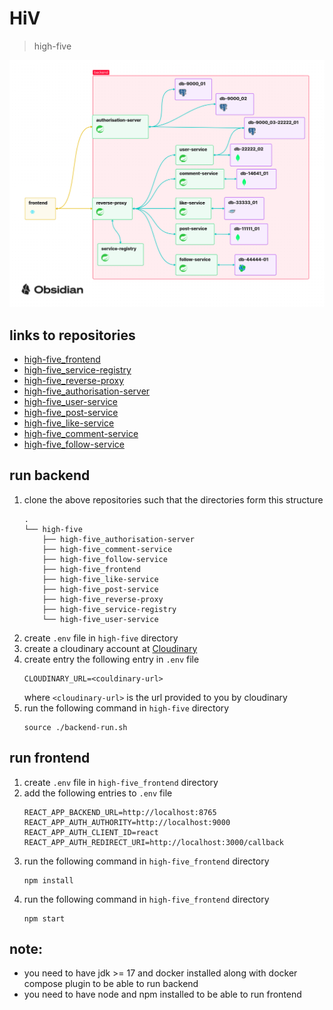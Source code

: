 # HiV
> high-five
<img src='high-five_assets/high-five.png'/>

## links to repositories
- [high-five_frontend](https://github.com/singhalmradul/high-five_frontend)
- [high-five_service-registry](https://github.com/singhalmradul/high-five_service-registry)
- [high-five_reverse-proxy](https://github.com/singhalmradul/high-five_reverse-proxy)
- [high-five_authorisation-server](https://github.com/singhalmradul/high-five_authorisation-server)
- [high-five_user-service](https://github.com/singhalmradul/high-five_user-service)
- [high-five_post-service](https://github.com/singhalmradul/high-five_post-service)
- [high-five_like-service](https://github.com/singhalmradul/high-five_like-service)
- [high-five_comment-service](https://github.com/singhalmradul/high-five_comment-service)
- [high-five_follow-service](https://github.com/singhalmradul/high-five_follow-service)

## run backend
1. clone the above repositories such that the directories form this structure
    ```
    .
    └── high-five
        ├── high-five_authorisation-server
        ├── high-five_comment-service
        ├── high-five_follow-service
        ├── high-five_frontend
        ├── high-five_like-service
        ├── high-five_post-service
        ├── high-five_reverse-proxy
        ├── high-five_service-registry
        └── high-five_user-service

    ```
2. create `.env` file in `high-five` directory
3. create a cloudinary account at [Cloudinary](https://cloudinary.com/users/register_free)
4. create entry the following entry in `.env` file
    ```
    CLOUDINARY_URL=<couldinary-url>
    ```
    where `<cloudinary-url>` is the url provided to you by cloudinary
5. run the following command in `high-five` directory
    ```
    source ./backend-run.sh
    ```
## run frontend
1. create `.env` file in `high-five_frontend` directory
2. add the following entries to `.env` file
    ```
    REACT_APP_BACKEND_URL=http://localhost:8765
    REACT_APP_AUTH_AUTHORITY=http://localhost:9000
    REACT_APP_AUTH_CLIENT_ID=react
    REACT_APP_AUTH_REDIRECT_URI=http://localhost:3000/callback
    ```
3. run the following command in `high-five_frontend` directory
    ```
    npm install
    ```
4. run the following command in `high-five_frontend` directory
    ```
    npm start
    ```
## note:
- you need to have jdk >= 17 and docker installed along with docker compose plugin to be able to run backend
- you need to have node and npm installed to be able to run frontend
